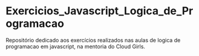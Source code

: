 # Exercicios_Javascript_Logica_de_Programacao
 Repositório dedicado aos exercícios realizados nas aulas de logica de programacao em javascript, na mentoria do Cloud Girls.
